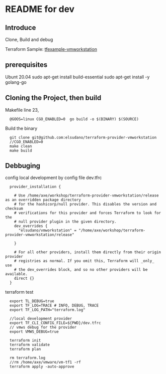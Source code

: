 # README for dev

## Introduce

  Clone, Build and debug

  Terraform Sample: [tfexample-vmworkstation](https://github.com/huhongjun/tfexample-vmworkstation)

## prerequisites

  Ubunt 20.04
  sudo apt-get install build-essential
  sudo apt-get install -y golang-go

## Cloning the Project, then build

  Makefile line 23, 
```  
  @GOOS=linux CGO_ENABLED=0  go build -o $(BINARY) $(SOURCE)
```
  Build the binary
~~~
  git clone git@github.com:elsudano/terraform-provider-vmworkstation
  //CGO_ENABLED=0
  make clean
  make build
~~~
## Debbuging

  config local development by config file dev.tfrc
```
  provider_installation {

    # Use /home/axe/workshop/terraform-provider-vmworkstation/release as an overridden package directory
    # for the hashicorp/null provider. This disables the version and checksum
    # verifications for this provider and forces Terraform to look for the
    # null provider plugin in the given directory.
    dev_overrides {
      "elsudano/vmworkstation" = "/home/axe/workshop/terraform-provider-vmworkstation/release"

    }

    # For all other providers, install them directly from their origin provider
    # registries as normal. If you omit this, Terraform will _only_ use
    # the dev_overrides block, and so no other providers will be available.
    direct {}
  }
```

terraform test
```
  export TL_DEBUG=true
  export TF_LOG=TRACE # INFO, DEBUG, TRACE
  export TF_LOG_PATH="terraform.log"

  //local development provider
  export TF_CLI_CONFIG_FILE=${PWD}/dev.tfrc
  // vmws debug for the provider
  export VMWS_DEBUG=true

  terraform init
  terraform validate
  terraform plan

  rm terraform.log
  //rm /home/axe/vmware/vm-tf1 -rf
  terraform apply -auto-approve
```